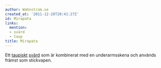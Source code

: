 ```yaml
---
author: Wahnstrom.se
created_at: '2011-12-28T20:41:27Z'
id: Mirapata
links:
  mention:
  - svärd
  - taup
title: Mirapata
---
```


Ett [taupiskt][] [svärd] som är kombinerat med en underarmsskena och används främst som stickvapen.

  [taupiskt]: taup
  [svärd]: svärd